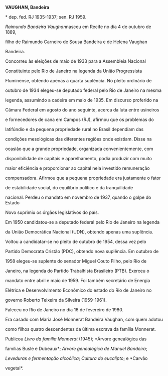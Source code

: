**VAUGHAN, Bandeira**



\* dep. fed. RJ 1935-1937; sen. RJ 1959.



*Raimundo Bandeira Vaughan*nasceu em Recife no dia 4 de outubro de 1889,

filho de Raimundo Carneiro de Sousa Bandeira e de Helena Vaughan

Bandeira.



Concorreu às eleições de maio de 1933 para a Assembleia Nacional

Constituinte pelo Rio de Janeiro na legenda da União Progressista

Fluminense, obtendo apenas a quarta suplência. No pleito ordinário de

outubro de 1934 elegeu-se deputado federal pelo Rio de Janeiro na mesma

legenda, assumindo a cadeira em maio de 1935. Em discurso proferido na

Câmara Federal em agosto do ano seguinte, acerca da luta entre usineiros

e fornecedores de cana em Campos (RJ), afirmou que os problemas do

latifúndio e da pequena propriedade rural no Brasil dependiam das

condições mesológicas das diferentes regiões onde existiam. Disse na

ocasião que a grande propriedade, organizada convenientemente, com

disponibilidade de capitais e aparelhamento, podia produzir com muito

maior eficiência e proporcionar ao capital nela investido remuneração

compensadora. Afirmou que a pequena propriedade era justamente o fator

de estabilidade social, do equilíbrio político e da tranquilidade

nacional. Perdeu o mandato em novembro de 1937, quando o golpe do Estado

Novo suprimiu os órgãos legislativos do país.



Em 1950 candidatou-se a deputado federal pelo Rio de Janeiro na legenda

da União Democrática Nacional (UDN), obtendo apenas uma suplência.

Voltou a candidatar-se no pleito de outubro de 1954, dessa vez pelo

Partido Democrata Cristão (PDC), obtendo nova suplência. Em outubro de

1958 elegeu-se suplente do senador Miguel Couto Filho, pelo Rio de

Janeiro, na legenda do Partido Trabalhista Brasileiro (PTB). Exerceu o

mandato entre abril e maio de 1959. Foi também secretário de Energia

Elétrica e Desenvolvimento Econômico do estado do Rio de Janeiro no

governo Roberto Teixeira da Silveira (1959-1961).



Faleceu no Rio de Janeiro no dia 16 de fevereiro de 1980.



Era casado com Maria José Monnerat Bandeira Vaughan, com quem adotou

como filhos quatro descendentes da última escrava da família Monnerat.



Publicou *Livro da família Monnerat* (1945); *Árvore genealógica das

famílias Busle e Dubeaux*; *Árvore genealógica de Manuel Bandeira*;

*Leveduras e fermentação alcoólica*; *Cultura do eucalipto*; e *Carvão

vegetal*.



